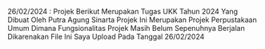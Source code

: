 26/02/2024 :
Projek Berikut Merupakan Tugas UKK Tahun 2024 Yang Dibuat Oleh Putra Agung Sinarta
Projek Ini Merupakan Projek Perpustakaan Umum Dimana Fungsionalitas Projek Masih Belum Sepenuhnya Berjalan Dikarenakan File Ini Saya Upload Pada Tanggal 26/02/2024
